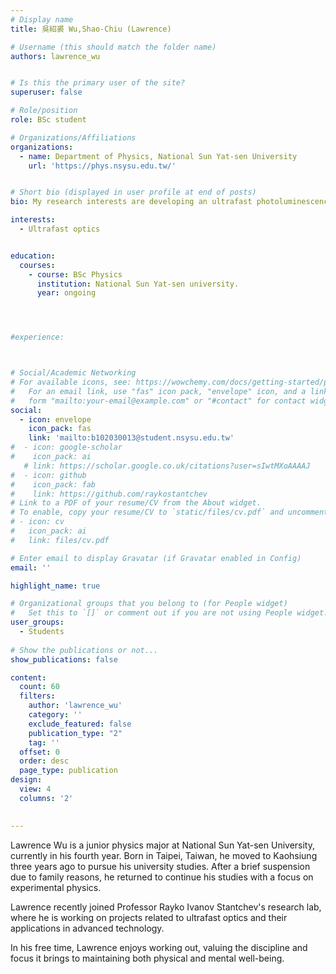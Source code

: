 ```yaml
---
# Display name
title: 吳紹裘 Wu,Shao-Chiu (Lawrence)

# Username (this should match the folder name)
authors: lawrence_wu


# Is this the primary user of the site?
superuser: false

# Role/position
role: BSc student

# Organizations/Affiliations
organizations:
  - name: Department of Physics, National Sun Yat-sen University
    url: 'https://phys.nsysu.edu.tw/'  


# Short bio (displayed in user profile at end of posts)
bio: My research interests are developing an ultrafast photoluminescence spectrometer with femtosecond resolution.

interests:
  - Ultrafast optics


education:
  courses:
    - course: BSc Physics
      institution: National Sun Yat-sen university.
      year: ongoing    




#experience:



# Social/Academic Networking
# For available icons, see: https://wowchemy.com/docs/getting-started/page-builder/#icons
#   For an email link, use "fas" icon pack, "envelope" icon, and a link in the
#   form "mailto:your-email@example.com" or "#contact" for contact widget.
social:
  - icon: envelope
    icon_pack: fas
    link: 'mailto:b102030013@student.nsysu.edu.tw'
#  - icon: google-scholar
#    icon_pack: ai
   # link: https://scholar.google.co.uk/citations?user=sIwtMXoAAAAJ
#  - icon: github
#    icon_pack: fab
#    link: https://github.com/raykostantchev
# Link to a PDF of your resume/CV from the About widget.
# To enable, copy your resume/CV to `static/files/cv.pdf` and uncomment the lines below.
# - icon: cv
#   icon_pack: ai
#   link: files/cv.pdf

# Enter email to display Gravatar (if Gravatar enabled in Config)
email: ''

highlight_name: true

# Organizational groups that you belong to (for People widget)
#   Set this to `[]` or comment out if you are not using People widget.
user_groups:
  - Students
  
# Show the publications or not...
show_publications: false 

content:
  count: 60
  filters:
    author: 'lawrence_wu'
    category: ''
    exclude_featured: false
    publication_type: "2"
    tag: ''
  offset: 0
  order: desc
  page_type: publication
design:
  view: 4
  columns: '2'
  

---
```


  
Lawrence Wu is a junior physics major at National Sun Yat-sen University, currently in his fourth year. Born in Taipei, Taiwan, he moved to Kaohsiung three years ago to pursue his university studies. After a brief suspension due to family reasons, he returned to continue his studies with a focus on experimental physics.

Lawrence recently joined Professor Rayko Ivanov Stantchev's research lab, where he is working on projects related to ultrafast optics and their applications in advanced technology.

In his free time, Lawrence enjoys working out, valuing the discipline and focus it brings to maintaining both physical and mental well-being.

